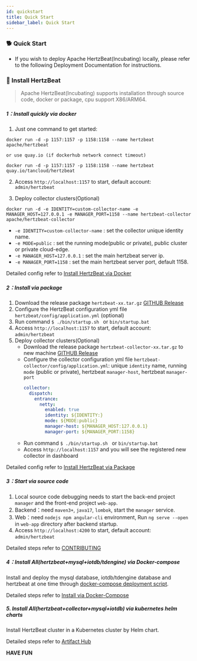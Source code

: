 ```yaml
---
id: quickstart  
title: Quick Start    
sidebar_label: Quick Start    
---
```


### 🐕 Quick Start

- If you wish to deploy Apache HertzBeat(Incubating) locally, please refer to the following Deployment Documentation for instructions.

### 🍞 Install HertzBeat

> Apache HertzBeat(Incubating) supports installation through source code, docker or package, cpu support X86/ARM64.

##### 1：Install quickly via docker

1. Just one command to get started:

```docker run -d -p 1157:1157 -p 1158:1158 --name hertzbeat apache/hertzbeat```

```or use quay.io (if dockerhub network connect timeout)```

```docker run -d -p 1157:1157 -p 1158:1158 --name hertzbeat quay.io/tancloud/hertzbeat```

2. Access `http://localhost:1157` to start, default account: `admin/hertzbeat`

3. Deploy collector clusters(Optional)

```
docker run -d -e IDENTITY=custom-collector-name -e MANAGER_HOST=127.0.0.1 -e MANAGER_PORT=1158 --name hertzbeat-collector apache/hertzbeat-collector
```
- `-e IDENTITY=custom-collector-name` : set the collector unique identity name.
- `-e MODE=public` : set the running mode(public or private), public cluster or private cloud-edge.
- `-e MANAGER_HOST=127.0.0.1` : set the main hertzbeat server ip.
- `-e MANAGER_PORT=1158` : set the main hertzbeat server port, default 1158.

Detailed config refer to [Install HertzBeat via Docker](https://hertzbeat.apache.org/docs/start/docker-deploy)

##### 2：Install via package

1. Download the release package `hertzbeat-xx.tar.gz` [GITHUB Release](https://github.com/apache/hertzbeat/releases)
2. Configure the HertzBeat configuration yml file `hertzbeat/config/application.yml` (optional)
3. Run command `$ ./bin/startup.sh ` or `bin/startup.bat`
4. Access `http://localhost:1157` to start, default account: `admin/hertzbeat`
5. Deploy collector clusters(Optional)
   - Download the release package `hertzbeat-collector-xx.tar.gz` to new machine [GITHUB Release](https://github.com/apache/hertzbeat/releases)
   - Configure the collector configuration yml file `hertzbeat-collector/config/application.yml`: unique `identity` name, running `mode` (public or private), hertzbeat `manager-host`, hertzbeat `manager-port`
     ```yaml
     collector:
       dispatch:
         entrance:
           netty:
             enabled: true
             identity: ${IDENTITY:}
             mode: ${MODE:public}
             manager-host: ${MANAGER_HOST:127.0.0.1}
             manager-port: ${MANAGER_PORT:1158}
     ```
   - Run command `$ ./bin/startup.sh ` or `bin/startup.bat`
   - Access `http://localhost:1157` and you will see the registered new collector in dashboard

Detailed config refer to [Install HertzBeat via Package](https://hertzbeat.apache.org/docs/start/package-deploy)

##### 3：Start via source code

1. Local source code debugging needs to start the back-end project `manager` and the front-end project `web-app`.
2. Backend：need `maven3+`, `java17`, `lombok`, start the `manager` service.
3. Web：need `nodejs npm angular-cli` environment, Run `ng serve --open` in `web-app` directory after backend startup.
4. Access `http://localhost:4200` to start, default account: `admin/hertzbeat`

Detailed steps refer to [CONTRIBUTING](../others/contributing)   

##### 4：Install All(hertzbeat+mysql+iotdb/tdengine) via Docker-compose   

Install and deploy the mysql database, iotdb/tdengine database and hertzbeat at one time through [docker-compose deployment script](https://github.com/apache/hertzbeat/tree/master/script/docker-compose).

Detailed steps refer to [Install via Docker-Compose](https://github.com/apache/hertzbeat/tree/master/script/docker-compose)

##### 5. Install All(hertzbeat+collector+mysql+iotdb) via kubernetes helm charts

Install HertzBeat cluster in a Kubernetes cluster by Helm chart.

Detailed steps refer to [Artifact Hub](https://artifacthub.io/packages/helm/hertzbeat/hertzbeat)

**HAVE FUN**  
